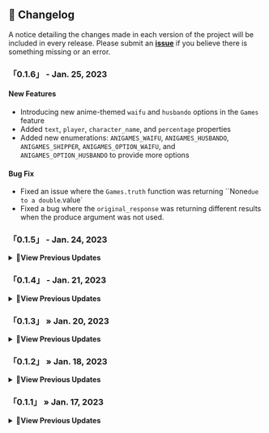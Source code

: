 ## <span class="emoji">📜</span> Changelog

A notice detailing the changes made in each version of the project will be included in every release.
Please submit an **[issue](https://github.com/Stawa/anvolt.py/issues)** if you believe there is something missing or an error.

### 「0.1.6」 - Jan. 25, 2023

#### New Features

- Introducing new anime-themed `waifu` and `husbando` options in the `Games` feature
- Added `text`, `player`, `character_name`, and `percentage` properties
- Added new enumerations: `ANIGAMES_WAIFU`, `ANIGAMES_HUSBANDO`, `ANIGAMES_SHIPPER`, `ANIGAMES_OPTION_WAIFU`, and `ANIGAMES_OPTION_HUSBANDO` to provide more options

#### Bug Fix

- Fixed an issue where the `Games.truth` function was returning ``None` due to a double `.value`
- Fixed a bug where the `original_response` was returning different results when the produce argument was not used.

### 「0.1.5」 - Jan. 24, 2023

<details>
    <summary><span class="emoji">📄</span><b>View Previous Updates</b></summary>

#### New Features

- Introducing anvolt.notifier.TwitchClient to interact with Twitch API
- Introducing anvolt.models.TwitchModels to handle Twitch models
- Introducing anvolt.notifier.NotifierClient for sending webhook notification

#### Bug Fix

- Fixed an issue that caused an error to be raised when using the produce argument and changing the `status_code` variable to `status_response`

#### Changed Features

- Renamed the `route.py` file to `enums.py` for better organization and clarity.
- Moved the `errors.py` file to the `models.errors` package for better organization and clarity.
- Updated the typing of the `original_response` property from `dict` to `Union[List[Dict], Dict]` to support lists of dictionaries.
- Updated the typing of the `status_response` property from `int` to `Union[List[int], int]` to support lists of integers.
- Changed the return type of the `produce` function from `Union[List[str], Tuple[List[str], bool]]` to `Tuple[List[str], List[dict]]` to return a tuple of lists containing the URLs and responses, respectively.

#### Package Updates

- Updated `setup.py` with new keywords `Operating System :: OS Independent` and `Environment :: Console` to support a wider range of platforms and environments.

</details>

### 「0.1.4」 - Jan. 21, 2023

<details>
    <summary><span class="emoji">📄</span><b>View Previous Updates</b></summary>

#### New Features

- A Command-Line Interface (CLI) has been added for testing and retrieving endpoint lists for specific categories.
  - `anvolt requests -c <category> -e <endpoint>`: Executes a test request to the specified endpoint in the chosen category.
  - `anvolt category-help`: Displays a list of available categories and their respective endpoints.
  - `anvolt save -c <category> -e <endpoint>`: Retrieves an image from the API and saves it to the current directory set in the command prompt

#### Package Updates

- A `requirements.txt` file has been added to manage package dependencies.
- `install_requires`, `entry_points`, `extras_require`, and `keywords` have been added to the package's setup configuration to improve the package's installation and distribution.

</details>

### 「0.1.3」 » Jan. 20, 2023

<details>
    <summary><span class="emoji">📄</span><b>View Previous Updates</b></summary>

#### Added Features

- A new `Games` class has been added, which allows fetching games category from the API.

#### Removed Features

- Imports for `Utils`, `Trivia`, and `Updater` have been removed as they were causing errors.

##### Package Updates

- Additional classifiers, `Typing :: Typed` and `Intended Audience :: Developers`, have been added to the package metadata.

</details>

### 「0.1.2」 » Jan. 18, 2023

<details>
    <summary><span class="emoji">📄</span><b>View Previous Updates</b></summary>

#### New Features

- Added import for Utils, Trivia, and Updater modules to the `anvolt.__init__.py` file to make it more easier to use them across the project

##### Bug Fixes

- Resolved an issue with the status_code on the \_make_request function to ensure it returns the correct status code.

##### Package Updates

- Updated the package description in the `setup.py`

</details>

### 「0.1.1」 » Jan. 17, 2023

<details>
    <summary><span class="emoji">📄</span><b>View Previous Updates</b></summary>
    <i>This version is in alpha or pre-release stage, any identified bugs or issues will be addressed in future updates</i>
</details>
